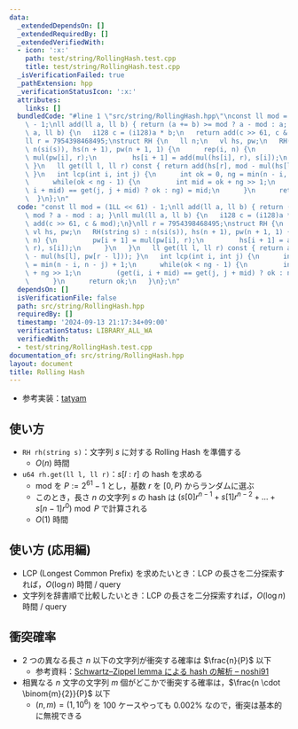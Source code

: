 ```yaml
---
data:
  _extendedDependsOn: []
  _extendedRequiredBy: []
  _extendedVerifiedWith:
  - icon: ':x:'
    path: test/string/RollingHash.test.cpp
    title: test/string/RollingHash.test.cpp
  _isVerificationFailed: true
  _pathExtension: hpp
  _verificationStatusIcon: ':x:'
  attributes:
    links: []
  bundledCode: "#line 1 \"src/string/RollingHash.hpp\"\nconst ll mod = (1LL << 61)\
    \ - 1;\nll add(ll a, ll b) { return (a += b) >= mod ? a - mod : a; }\nll mul(ll\
    \ a, ll b) {\n   i128 c = (i128)a * b;\n   return add(c >> 61, c & mod);\n}\n\
    ll r = 7954398468495;\nstruct RH {\n   ll n;\n   vl hs, pw;\n   RH(string s) :\
    \ n(si(s)), hs(n + 1), pw(n + 1, 1) {\n      rep(i, n) {\n         pw[i + 1] =\
    \ mul(pw[i], r);\n         hs[i + 1] = add(mul(hs[i], r), s[i]);\n      }\n  \
    \ }\n   ll get(ll l, ll r) const { return add(hs[r], mod - mul(hs[l], pw[r - l]));\
    \ }\n   int lcp(int i, int j) {\n      int ok = 0, ng = min(n - i, n - j) + 1;\n\
    \      while(ok < ng - 1) {\n         int mid = ok + ng >> 1;\n         (get(i,\
    \ i + mid) == get(j, j + mid) ? ok : ng) = mid;\n      }\n      return ok;\n \
    \  }\n};\n"
  code: "const ll mod = (1LL << 61) - 1;\nll add(ll a, ll b) { return (a += b) >=\
    \ mod ? a - mod : a; }\nll mul(ll a, ll b) {\n   i128 c = (i128)a * b;\n   return\
    \ add(c >> 61, c & mod);\n}\nll r = 7954398468495;\nstruct RH {\n   ll n;\n  \
    \ vl hs, pw;\n   RH(string s) : n(si(s)), hs(n + 1), pw(n + 1, 1) {\n      rep(i,\
    \ n) {\n         pw[i + 1] = mul(pw[i], r);\n         hs[i + 1] = add(mul(hs[i],\
    \ r), s[i]);\n      }\n   }\n   ll get(ll l, ll r) const { return add(hs[r], mod\
    \ - mul(hs[l], pw[r - l])); }\n   int lcp(int i, int j) {\n      int ok = 0, ng\
    \ = min(n - i, n - j) + 1;\n      while(ok < ng - 1) {\n         int mid = ok\
    \ + ng >> 1;\n         (get(i, i + mid) == get(j, j + mid) ? ok : ng) = mid;\n\
    \      }\n      return ok;\n   }\n};\n"
  dependsOn: []
  isVerificationFile: false
  path: src/string/RollingHash.hpp
  requiredBy: []
  timestamp: '2024-09-13 21:17:34+09:00'
  verificationStatus: LIBRARY_ALL_WA
  verifiedWith:
  - test/string/RollingHash.test.cpp
documentation_of: src/string/RollingHash.hpp
layout: document
title: Rolling Hash
---
```

- 参考実装：[tatyam](https://github.com/tatyam-prime/kyopro_library/blob/master/RollingHash.cpp)

## 使い方

- `RH rh(string s)`：文字列 $s$ に対する Rolling Hash を準備する
    - $O(n)$ 時間
- `u64 rh.get(ll l, ll r)`：$s[l:r]$ の hash を求める
    - mod を $P := 2^{61}-1$ とし，基数 $r$ を $[0, P)$ からランダムに選ぶ
    - このとき，長さ $n$ の文字列 $s$ の hash は $(s[0] r^{n-1} + s[1] r^{n-2} + \dots + s[n-1] r^0) \bmod P$ で計算される
    - $O(1)$ 時間

## 使い方 (応用編)

- LCP (Longest Common Prefix) を求めたいとき：LCP の長さを二分探索すれば，$O(\log n)$ 時間 / query
- 文字列を辞書順で比較したいとき：LCP の長さを二分探索すれば，$O(\log n)$ 時間 / query

## 衝突確率

- $2$ つの異なる長さ $n$ 以下の文字列が衝突する確率は $\frac{n}{P}$ 以下
    - 参考資料：[Schwartz–Zippel lemma による hash の解析 – noshi91](https://github.com/noshi91/blog/blob/master/pages/hash.pdf)
- 相異なる $n$ 文字の文字列 $m$ 個がどこかで衝突する確率は，$\frac{n \cdot \binom{m}{2}}{P}$ 以下
    - $(n, m) = (1, 10^6)$ を $100$ ケースやっても $0.002\%$ なので，衝突は基本的に無視できる
